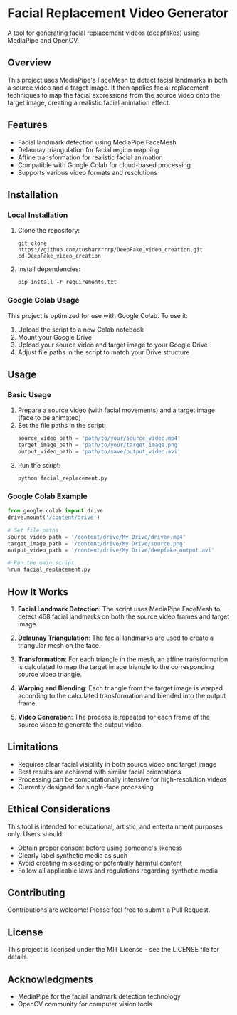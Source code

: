 # Facial Replacement Video Generator

A tool for generating facial replacement videos (deepfakes) using MediaPipe and OpenCV.

## Overview

This project uses MediaPipe's FaceMesh to detect facial landmarks in both a source video and a target image. It then applies facial replacement techniques to map the facial expressions from the source video onto the target image, creating a realistic facial animation effect.

## Features

- Facial landmark detection using MediaPipe FaceMesh
- Delaunay triangulation for facial region mapping
- Affine transformation for realistic facial animation
- Compatible with Google Colab for cloud-based processing
- Supports various video formats and resolutions

## Installation

### Local Installation

1. Clone the repository:
   ```
   git clone https://github.com/tusharrrrrp/DeepFake_video_creation.git
   cd DeepFake_video_creation
   ```

2. Install dependencies:
   ```
   pip install -r requirements.txt
   ```

### Google Colab Usage

This project is optimized for use with Google Colab. To use it:

1. Upload the script to a new Colab notebook
2. Mount your Google Drive
3. Upload your source video and target image to your Google Drive
4. Adjust file paths in the script to match your Drive structure

## Usage

### Basic Usage

1. Prepare a source video (with facial movements) and a target image (face to be animated)
2. Set the file paths in the script:
   ```python
   source_video_path = 'path/to/your/source_video.mp4'
   target_image_path = 'path/to/your/target_image.png'
   output_video_path = 'path/to/save/output_video.avi'
   ```
3. Run the script:
   ```
   python facial_replacement.py
   ```

### Google Colab Example

```python
from google.colab import drive
drive.mount('/content/drive')

# Set file paths
source_video_path = '/content/drive/My Drive/driver.mp4'
target_image_path = '/content/drive/My Drive/source.png'
output_video_path = '/content/drive/My Drive/deepfake_output.avi'

# Run the main script
%run facial_replacement.py
```

## How It Works

1. **Facial Landmark Detection**: The script uses MediaPipe FaceMesh to detect 468 facial landmarks on both the source video frames and target image.

2. **Delaunay Triangulation**: The facial landmarks are used to create a triangular mesh on the face.

3. **Transformation**: For each triangle in the mesh, an affine transformation is calculated to map the target image triangle to the corresponding source video triangle.

4. **Warping and Blending**: Each triangle from the target image is warped according to the calculated transformation and blended into the output frame.

5. **Video Generation**: The process is repeated for each frame of the source video to generate the output video.

## Limitations

- Requires clear facial visibility in both source video and target image
- Best results are achieved with similar facial orientations
- Processing can be computationally intensive for high-resolution videos
- Currently designed for single-face processing

## Ethical Considerations

This tool is intended for educational, artistic, and entertainment purposes only. Users should:

- Obtain proper consent before using someone's likeness
- Clearly label synthetic media as such
- Avoid creating misleading or potentially harmful content
- Follow all applicable laws and regulations regarding synthetic media

## Contributing

Contributions are welcome! Please feel free to submit a Pull Request.

## License

This project is licensed under the MIT License - see the LICENSE file for details.

## Acknowledgments

- MediaPipe for the facial landmark detection technology
- OpenCV community for computer vision tools
